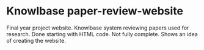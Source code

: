 # Knowlbase paper-review-website
Final year project website. Knowlbase system reviewing papers used for research. Done starting with HTML code. Not fully complete. Shows an idea of creating the website.
